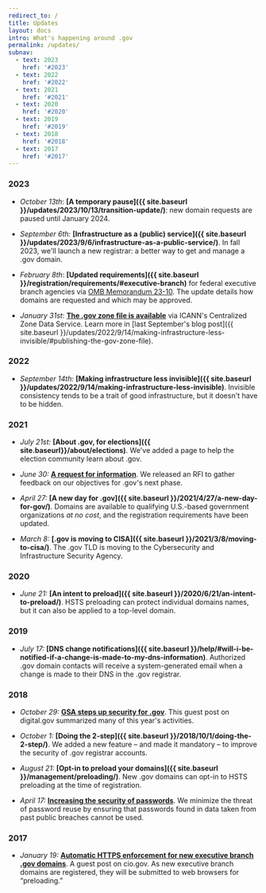 ```yaml
---
redirect_to: /
title: Updates
layout: docs
intro: What's happening around .gov
permalink: /updates/
subnav:
  - text: 2023
    href: '#2023'
  - text: 2022
    href: '#2022'
  - text: 2021
    href: '#2021'
  - text: 2020
    href: '#2020'
  - text: 2019
    href: '#2019'
  - text: 2018
    href: '#2018'
  - text: 2017
    href: '#2017'
---
```

### 2023

* *October 13th*: **[A temporary pause]({{ site.baseurl }}/updates/2023/10/13/transition-update/)**: new domain requests are paused until January 2024.

* *September 6th:* **[Infrastructure as a (public) service]({{ site.baseurl }}/updates/2023/9/6/infrastructure-as-a-public-service/)**. In fall 2023, we'll launch a new registrar: a better way to get and manage a .gov domain. 

* *February 8th*: **[Updated requirements]({{ site.baseurl }}/registration/requirements/#executive-branch)** for federal executive branch agencies via [OMB Memorandum 23-10](https://www.whitehouse.gov/wp-content/uploads/2023/02/M-23-10-DOTGOV-Act-Guidance.pdf). The update details how domains are requested and which may be approved.

* *January 31st*: **[The .gov zone file is available](https://czds.icann.org/home)** via ICANN's Centralized Zone Data Service. Learn more in [last September's blog post]({{ site.baseurl }}/updates/2022/9/14/making-infrastructure-less-invisible/#publishing-the-gov-zone-file).

### 2022

* *September 14th:* **[Making infrastructure less invisible]({{ site.baseurl }}/updates/2022/9/14/making-infrastructure-less-invisible)**. Invisible consistency tends to be a trait of good infrastructure, but it doesn't have to be hidden.

### 2021

* *July 21st:* **[About .gov, for elections]({{ site.baseurl}}/about/elections)**. We've added a page to help the election community learn about .gov.

* *June 30:* **[A request for information](https://sam.gov/opp/78749b4fc58145568148dbdecfa83f6d/view)**. We released an RFI to gather feedback on our objectives for .gov's next phase.

* *April 27:* **[A new day for .gov]({{ site.baseurl }}/2021/4/27/a-new-day-for-gov/)**. Domains are available to qualifying U.S.-based government organizations *at no cost*, and the registration requirements have been updated.

* *March 8:* **[.gov is moving to CISA]({{ site.baseurl }}/2021/3/8/moving-to-cisa/)**. The .gov TLD is moving to the Cybersecurity and Infrastructure Security Agency.

### 2020
* *June 21:* **[An intent to preload]({{ site.baseurl }}/2020/6/21/an-intent-to-preload/)**. HSTS preloading can protect individual domains names, but it can also be applied to a top-level domain.

### 2019
* *July 17:* **[DNS change notifications]({{ site.baseurl }}/help/#will-i-be-notified-if-a-change-is-made-to-my-dns-information)**. Authorized .gov domain contacts will receive a system-generated email when a change is made to their DNS in the .gov registrar.

### 2018
* *October 29:* **[GSA steps up security for .gov](https://digital.gov/2018/10/29/gsa-steps-up-security-for-dotgov/)**. This guest post on digital.gov summarized many of this year's activities.
* *October 1:* **[Doing the 2-step]({{ site.baseurl }}/2018/10/1/doing-the-2-step/)**. We added a new feature – and made it mandatory – to improve the security of .gov registrar accounts.
* *August 21:* **[Opt-in to preload your domains]({{ site.baseurl }}/management/preloading/)**. New .gov domains can opt-in to HSTS preloading at the time of registration.

* *April 17:* **[Increasing the security of passwords](/2018/4/17/increase-security-passwords/)**. We minimize the threat of password reuse by ensuring that passwords found in data taken from past public breaches cannot be used.

### 2017
* *January 19:* **[Automatic HTTPS enforcement for new executive branch .gov domains](https://www.cio.gov/2017/01/19/automatic-https.html)**. A guest post on cio.gov. As new executive branch domains are registered, they will be submitted to web browsers for “preloading.”
